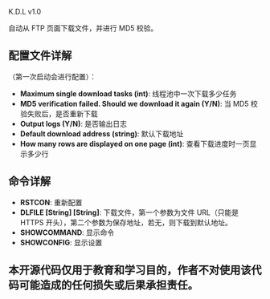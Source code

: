 K.D.L v1.0

自动从 FTP 页面下载文件，并进行 MD5 校验。

## 配置文件详解

（第一次启动会进行配置）：

- **Maximum single download tasks (int)**: 线程池中一次下载多少任务
- **MD5 verification failed. Should we download it again (Y/N)**: 当 MD5 校验失败后，是否重新下载
- **Output logs (Y/N)**: 是否输出日志
- **Default download address (string)**: 默认下载地址
- **How many rows are displayed on one page (int)**: 查看下载进度时一页显示多少行

## 命令详解

- **RSTCON**: 重新配置
- **DLFILE [String] [String]**: 下载文件，第一个参数为文件 URL（只能是 HTTPS 开头），第二个参数为保存地址，若无，则下载到默认地址。
- **SHOWCOMMAND**: 显示命令
- **SHOWCONFIG**: 显示设置

## 本开源代码仅用于教育和学习目的，作者不对使用该代码可能造成的任何损失或后果承担责任。
